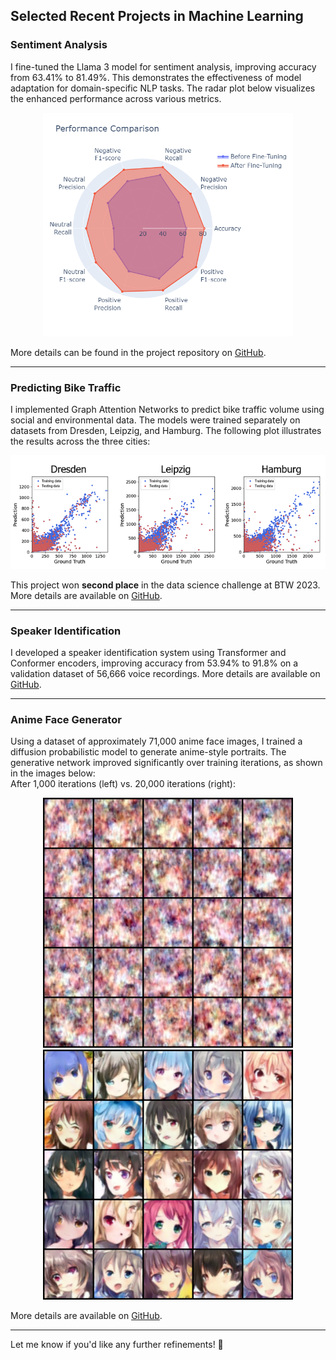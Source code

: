 ## Selected Recent Projects in Machine Learning  

### Sentiment Analysis  
I fine-tuned the Llama 3 model for sentiment analysis, improving accuracy from 63.41% to 81.49%. This demonstrates the effectiveness of model adaptation for domain-specific NLP tasks. The radar plot below visualizes the enhanced performance across various metrics.

<p align="center">
  <img src="https://github.com/Wen-ChuangChou/sentiment_analysis/blob/main/pic/radarplot.png?raw=true" alt="radar plot" width="400"/>
</p>

More details can be found in the project repository on [GitHub](https://github.com/Wen-ChuangChou/sentiment_analysis).  

---

### Predicting Bike Traffic  
I implemented Graph Attention Networks to predict bike traffic volume using social and environmental data. The models were trained separately on datasets from Dresden, Leipzig, and Hamburg. The following plot illustrates the results across the three cities:

<p align="center">
<img src="https://github.com/Wen-ChuangChou/Predict-Bike-Traffic/blob/main/doc/fig/prediction.png" alt="prediction" width="700"/>
</p>

This project won **second place** in the data science challenge at BTW 2023. More details are available on [GitHub](https://wen-chuangchou.github.io/Predict-Bike-Traffic/).  

---

### Speaker Identification  
I developed a speaker identification system using Transformer and Conformer encoders, improving accuracy from 53.94% to 91.8% on a validation dataset of 56,666 voice recordings. More details are available on [GitHub](https://wen-chuangchou.github.io/Speaker-identification/).

---

### Anime Face Generator  
Using a dataset of approximately 71,000 anime face images, I trained a diffusion probabilistic model to generate anime-style portraits. The generative network improved significantly over training iterations, as shown in the images below:  
After 1,000 iterations (left) vs. 20,000 iterations (right):
<p align="center">
<img src="https://github.com/Wen-ChuangChou/Anime-face-generator/blob/main/doc/fig/1000iterations.png" alt="1000" width="400"/>
 <img src="https://github.com/Wen-ChuangChou/Anime-face-generator/blob/main/doc/fig/20000iterations.png" alt="1000" width="400"/> 
</p>

More details are available on [GitHub](https://wen-chuangchou.github.io/Anime-face-generator/).  

---

Let me know if you'd like any further refinements! 🚀
